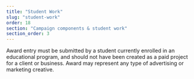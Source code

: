 ```yaml
---
title: "Student Work"
slug: "student-work"
order: 18
section: "Campaign components & student work"
section_order: 3
---
```


Award entry must be submitted by a student currently enrolled in an educational program, and should not have been created as a paid project for a client or business. Award may represent any type of advertising or marketing creative.